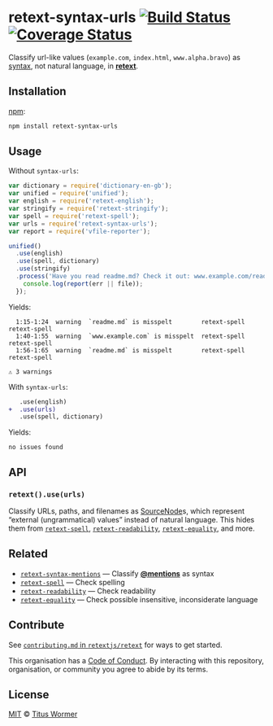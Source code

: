 # retext-syntax-urls [![Build Status][travis-badge]][travis] [![Coverage Status][codecov-badge]][codecov]

Classify url-like values (`example.com`, `index.html`, `www.alpha.bravo`) as
[syntax][source], not natural language, in [**retext**][retext].

## Installation

[npm][]:

```bash
npm install retext-syntax-urls
```

## Usage

Without `syntax-urls`:

```javascript
var dictionary = require('dictionary-en-gb');
var unified = require('unified');
var english = require('retext-english');
var stringify = require('retext-stringify');
var spell = require('retext-spell');
var urls = require('retext-syntax-urls');
var report = require('vfile-reporter');

unified()
  .use(english)
  .use(spell, dictionary)
  .use(stringify)
  .process('Have you read readme.md? Check it out: www.example.com/readme.md', function (err, file) {
    console.log(report(err || file));
  });
```

Yields:

```text
  1:15-1:24  warning  `readme.md` is misspelt        retext-spell  retext-spell
  1:40-1:55  warning  `www.example.com` is misspelt  retext-spell  retext-spell
  1:56-1:65  warning  `readme.md` is misspelt        retext-spell  retext-spell

⚠ 3 warnings
```

With `syntax-urls`:

```diff
   .use(english)
+  .use(urls)
   .use(spell, dictionary)
```

Yields:

```text
no issues found
```

## API

### `retext().use(urls)`

Classify URLs, paths, and filenames as [SourceNode][source]s, which represent
“external (ungrammatical) values” instead of natural language.  This hides them
from [`retext-spell`][spell], [`retext-readability`][readability],
[`retext-equality`][equality], and more.

## Related

*   [`retext-syntax-mentions`][syntax-mentions]
    — Classify [**@mentions**](https://github.com/blog/821) as syntax
*   [`retext-spell`][spell]
    — Check spelling
*   [`retext-readability`][readability]
    — Check readability
*   [`retext-equality`][equality]
    — Check possible insensitive, inconsiderate language

## Contribute

See [`contributing.md` in `retextjs/retext`][contributing] for ways to get
started.

This organisation has a [Code of Conduct][coc].  By interacting with this
repository, organisation, or community you agree to abide by its terms.

## License

[MIT][license] © [Titus Wormer][author]

<!-- Definitions -->

[travis-badge]: https://img.shields.io/travis/retextjs/retext-syntax-urls.svg

[travis]: https://travis-ci.org/retextjs/retext-syntax-urls

[codecov-badge]: https://img.shields.io/codecov/c/github/retextjs/retext-syntax-urls.svg

[codecov]: https://codecov.io/github/retextjs/retext-syntax-urls

[npm]: https://docs.npmjs.com/cli/install

[license]: license

[author]: https://wooorm.com

[retext]: https://github.com/retextjs/retext

[source]: https://github.com/syntax-tree/nlcst#source

[spell]: https://github.com/retextjs/retext-spell

[readability]: https://github.com/retextjs/retext-readability

[equality]: https://github.com/retextjs/retext-equality

[syntax-mentions]: https://github.com/retextjs/retext-syntax-mentions

[contributing]: https://github.com/retextjs/retext/blob/master/contributing.md

[coc]: https://github.com/retextjs/retext/blob/master/code-of-conduct.md
